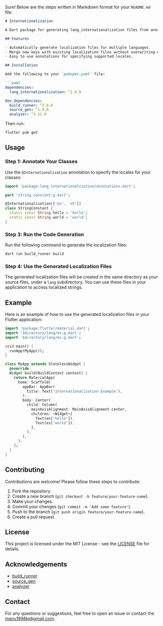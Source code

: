 Sure! Below are the steps written in Markdown format for your `README.md` file:

```markdown
# Internationalization

A Dart package for generating lang_internationalization files from annotated classes. This package helps you manage localization in your Flutter applications by automatically generating localization files based on your annotations.

## Features

- Automatically generate localization files for multiple languages.
- Merge new keys with existing localization files without overwriting existing keys.
- Easy to use annotations for specifying supported locales.

## Installation

Add the following to your `pubspec.yaml` file:

```yaml
dependencies:
  lang_internationalization: ^1.0.0

dev_dependencies:
  build_runner: ^2.0.0
  source_gen: ^1.0.0
  analyzer: ^5.12.0
```

Then run:

```sh
flutter pub get
```

## Usage

### Step 1: Annotate Your Classes

Use the `@Internationalisation` annotation to specify the locales for your classes:

```dart
import 'package:lang_internationalization/annotations.dart';

part 'string_constant.g.dart';

@Internationalisation(['en', 'zh'])
class StringConstant {
  static const String hello = 'hello';
  static const String world = 'world';
}
```

### Step 3: Run the Code Generation

Run the following command to generate the localization files:

```sh
dart run build_runner build
```


### Step 4: Use the Generated Localization Files

The generated localization files will be created in the same directory as your source files, under a `lang` subdirectory. You can use these files in your application to access localized strings.

## Example

Here is an example of how to use the generated localization files in your Flutter application:

```dart
import 'package:flutter/material.dart';
import '$directory/lang/en.g.dart';
import '$directory/lang/es.g.dart';

void main() {
  runApp(MyApp());
}

class MyApp extends StatelessWidget {
  @override
  Widget build(BuildContext context) {
    return MaterialApp(
      home: Scaffold(
        appBar: AppBar(
          title: Text('Internationalization Example'),
        ),
        body: Center(
          child: Column(
            mainAxisAlignment: MainAxisAlignment.center,
            children: <Widget>[
              Text(en['hello']),
              Text(es['world']),
            ],
          ),
        ),
      ),
    );
  }
}
```

## Contributing

Contributions are welcome! Please follow these steps to contribute:

1. Fork the repository.
2. Create a new branch (`git checkout -b feature/your-feature-name`).
3. Make your changes.
4. Commit your changes (`git commit -m 'Add some feature'`).
5. Push to the branch (`git push origin feature/your-feature-name`).
6. Create a pull request.

## License

This project is licensed under the MIT License - see the [LICENSE](LICENSE) file for details.

## Acknowledgements

- [build_runner](https://pub.dev/packages/build_runner)
- [source_gen](https://pub.dev/packages/source_gen)
- [analyzer](https://pub.dev/packages/analyzer)

## Contact

For any questions or suggestions, feel free to open an issue or contact the manu1998kj@gmail.com.
